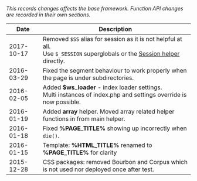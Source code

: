 *This records changes affects the base framework. Function API changes are recorded in their own sections.*  

Date       | Description
---------- | -----------
2017-10-17 | Removed `$SS` alias for session as it is not helpful at all. <br> Use `$_SESSION` superglobals or the [Session helper](#session) directly.
2016-03-29 | Fixed the segment behaviour to work properly when the page is under subdirectories. 
2016-02-05 | Added **$ws_loader** - index loader settings. <br> Multi instances of index.php and settings override is now possible. 
2016-01-19 | Added **array** helper. Moved array related helper functions in from main helper.
2016-01-18 | Fixed **%PAGE_TITLE%** showing up incorrectly when `die()`.
2016-01-15 | Template: **%HTML_TITLE%** renamed to **%PAGE_TITLE%** for clarity
2015-12-28 | CSS packages: removed Bourbon and Corpus which is not used nor deployed once after test.